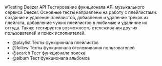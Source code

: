 #Testing Deezer API
Тестирование фукнционала API музыкального сервиса Deezer. Основные тесты направлены на работу с плейлистами: 
создание и удаление плейлистов, добавление и удаление треков из плейлста, добавление чужих плейлистов в любимые
и удалиние их оттуда. Также тестируется возможность отслеживания других пользователей и поиск исполнителей.
* @playlist Тесты функционала плейлистов
* @follow Тесты функционала отслеживания пользователей
* @search Тест функционала поиска
* @album  Тест функционала альбомов